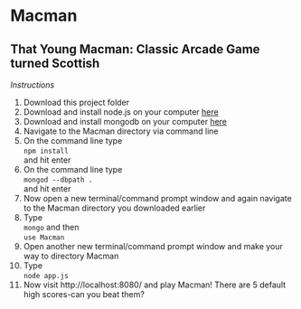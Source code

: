 Macman
======

That Young Macman: Classic Arcade Game turned Scottish
------------------------------------------------------

*Instructions*

1)  Download this project folder  
2)  Download and install node.js on your computer [here](http://nodejs.org/download/)  
3)  Download and install mongodb on your computer [here](https://www.mongodb.org/downloads)  
4)  Navigate to the Macman directory via command line    
5)  On the command line type  
<code>npm install</code>  
and hit enter  
6)  On the command line type  
<code>mongod --dbpath .</code>  
and hit enter  
7)  Now open a new terminal/command prompt window and again navigate to the Macman directory you downloaded earlier  
8)  Type  
<code>mongo</code> and then  
<code>use Macman</code>  
9)  Open another new terminal/command prompt window and make your way to directory Macman  
10)  Type  
<code>node app.js</code>  
11)  Now visit http://localhost:8080/ and play Macman!  There are 5 default high scores-can you beat them?


